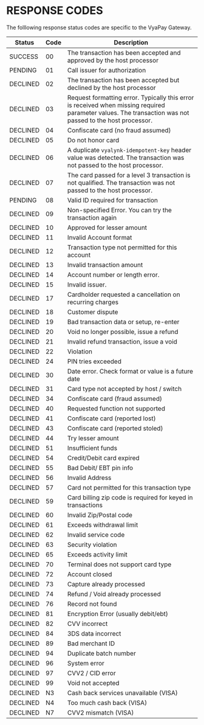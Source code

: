 # RESPONSE CODES

The folllowing response status codes are specific to the VyaPay Gateway.

| Status | Code | Description |
| --- | --- | --- |
| SUCCESS | 00  | The transaction has been accepted and approved by the host processor |
| PENDING | 01  | Call issuer for authorization |
| DECLINED | 02  | The transaction has been accepted but declined by the host processor |
| DECLINED | 03  | Request formatting error. Typically this error is received when missing required parameter values. The transaction was not passed to the host processor. |
| DECLINED | 04  | Confiscate card (no fraud assumed) |
| DECLINED | 05  | Do not honor card |
| DECLINED | 06  | A duplicate `vyalynk-idempotent-key` header value was detected. The transaction was not passed to the host processor. |
| DECLINED | 07  | The card passed for a level 3 transaction is not qualified. The transaction was not passed to the host processor. |
| PENDING | 08  | Valid ID required for transaction |
| DECLINED | 09  | Non-specified Error. You can try the transaction again |
| DECLINED | 10  | Approved for lesser amount |
| DECLINED | 11  | Invalid Account format |
| DECLINED | 12  | Transaction type not permitted for this account |
| DECLINED | 13  | Invalid transaction amount |
| DECLINED | 14  | Account number or length error. |
| DECLINED | 15  | Invalid issuer. |
| DECLINED | 17  | Cardholder requested a cancellation on recurring charges |
| DECLINED | 18  | Customer dispute |
| DECLINED | 19  | Bad transaction data or setup, re-enter |
| DECLINED | 20  | Void no longer possible, issue a refund |
| DECLINED | 21  | Invalid refund transaction, issue a void |
| DECLINED | 22  | Violation |
| DECLINED | 24  | PIN tries exceeded |
| DECLINED | 30  | Date error. Check format or value is a future date |
| DECLINED | 31  | Card type not accepted by host / switch |
| DECLINED | 34  | Confiscate card (fraud assumed) |
| DECLINED | 40  | Requested function not supported |
| DECLINED | 41  | Confiscate card (reported lost) |
| DECLINED | 43  | Confiscate card (reported stoled) |
| DECLINED | 44  | Try lesser amount |
| DECLINED | 51  | Insufficient funds |
| DECLINED | 54  | Credit/Debit card expired |
| DECLINED | 55  | Bad Debit/ EBT pin info |
| DECLINED | 56  | Invalid Address |
| DECLINED | 57  | Card not permitted for this transaction type |
| DECLINED | 59  | Card billing zip code is required for keyed in transactions |
| DECLINED | 60  | Invalid Zip/Postal code |
| DECLINED | 61  | Exceeds withdrawal limit |
| DECLINED | 62  | Invalid service code |
| DECLINED | 63  | Security violation |
| DECLINED | 65  | Exceeds activity limit |
| DECLINED | 70  | Terminal does not support card type |
| DECLINED | 72  | Account closed |
| DECLINED | 73  | Capture already processed |
| DECLINED | 74  | Refund / Void already processed |
| DECLINED | 76  | Record not found |
| DECLINED | 81  | Encryption Error (usually debit/ebt) |
| DECLINED | 82  | CVV incorrect |
| DECLINED | 84  | 3DS data incorrect |
| DECLINED | 89  | Bad merchant ID |
| DECLINED | 94  | Duplicate batch number |
| DECLINED | 96  | System error |
| DECLINED | 97  | CVV2 / CID error |
| DECLINED | 99  | Void not accepted |
| DECLINED | N3  | Cash back services unavailable (VISA) |
| DECLINED | N4  | Too much cash back (VISA) |
| DECLINED | N7  | CVV2 mismatch (VISA) |